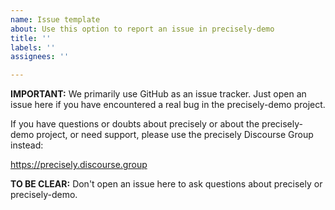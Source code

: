 ```yaml
---
name: Issue template
about: Use this option to report an issue in precisely-demo
title: ''
labels: ''
assignees: ''

---
```


**IMPORTANT:** We primarily use GitHub as an issue tracker. Just open an issue here if you have encountered a real bug in the precisely-demo project.

If you have questions or doubts about precisely or about the precisely-demo project, or need support, please use the precisely Discourse Group instead:

https://precisely.discourse.group

**TO BE CLEAR:** Don't open an issue here to ask questions about precisely or precisely-demo.
